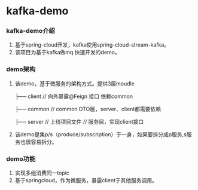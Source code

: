 # kafka-demo

### kafka-demo介绍

1. 基于spring-cloud开发，kafka使用spring-cloud-stream-kafka。
2. 该项目为基于kafka做mq 快速开发的demo。
### demo架构

1. 该demo，基于微服务的架构方式。提供3层moudle

   ├── client 						// 向外暴露@Feign 接口 依赖common

   ├── common 					// common DTO层，server、client都需要依赖

   ├── server // 上线项目文件		// 服务层，实现client接口

2. 该demo是集p/s（produce/subscription）于一身，如果要拆分成p服务,s服务也很容易拆分。

### demo功能

1. 实现多组消费同一topic
2. 基于springcloud，作为微服务，暴露client于其他服务调用。
